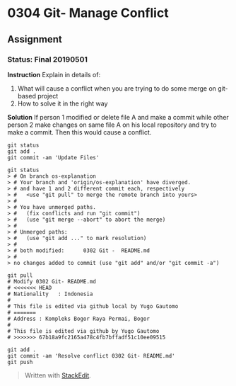 # 0304 Git- Manage Conflict
## Assignment
### Status: Final 20190501

**Instruction**
Explain in details of:
 1. What will cause a conflict when you are trying to do some merge on git-based project
 2. How to solve it in the right way

**Solution**
If person 1 modified or delete file A and make a commit while other person 2 make changes on same file A on his local repository and try to make a commit. Then this would cause a conflict.

```git
git status
git add .
git commit -am 'Update Files'

git status
> # On branch os-explanation
> # Your branch and 'origin/os-explanation' have diverged.
> # and have 1 and 2 different commit each, respectively
> #   <use "git pull" to merge the remote branch into yours>
> #
> # You have unmerged paths.
> #   (fix conflicts and run "git commit")
> #   (use "git merge --abort" to abort the merge)
> #
> # Unmerged paths:
> #   (use "git add ..." to mark resolution)
> #
> # both modified:      0302 Git -  README.md
> #
> no changes added to commit (use "git add" and/or "git commit -a")

git pull
# Modify 0302 Git- README.md
# <<<<<<< HEAD
# Nationality	: Indonesia
# 
# This file is edited via github local by Yugo Gautomo
# =======
# Address : Kompleks Bogor Raya Permai, Bogor
# 
# This file is edited via github by Yugo Gautomo
# >>>>>>> 67b18a9fc2165a478c4fb7bffadf51c10ee09515

git add .
git commit -am 'Resolve conflict 0302 Git- README.md'
git push
```

> Written with [StackEdit](https://stackedit.io/).